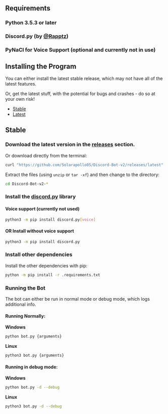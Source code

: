 ## Requirements
### Python 3.5.3 or later
### Discord.py (by [@Rapptz](https://github.com/Rapptz/discord.py))
###  PyNaCl for Voice Support (optional and currently not in use)


## Installing the Program
You can either install the latest stable release, which may not have all of the latest features.

Or, get the latest stuff, with the potential for bugs and crashes - do so at your own risk!

+ [Stable](https://github.com/Solarapollo05/Discord-Bot-v2/new/master#stable)
+ [Latest](https://github.com/Solarapollo05/Discord-Bot-v2/new/master#latest)

## Stable

### Download the latest version in the [releases](https://github.com/Solarapollo05/Discord-Bot-v2/releases "Latest Release") section.

Or download directly from the terminal:

```bash
curl "https://github.com/Solarapollo05/Discord-Bot-v2/releases/latest"
 ```

Extract the files (using ```unzip``` or ```tar -xf```) and then change to the directory:
  ```bash
  cd Discord-Bot-v2-*
  ```


### Install the [discord.py](https://github.com/Rapptz/discord.py) library

#### Voice support (currently not used)
  ```bash
  python3 -m pip install discord.py[voice]
  ```

#### OR Install without voice support
  ```bash
  python3 -m pip install discord.py
  ```
  
  ### Install other dependencies
  
 Install the other dependencies with pip:
 
 ```bash
 python -m pip install -r .requirements.txt
 ```

 ### Running the Bot
 The bot can either be run in normal mode or debug mode, which logs additional info.

#### Running Normally:

**Windows**
```bash
python bot.py {arguments}
```


**Linux**
```bash 
python3 bot.py {arguments}
```

#### Running in debug mode:

**Windows**
```bash
python bot.py -d --debug
```


**Linux**
```bash 
python3 bot.py -d --debug
```
